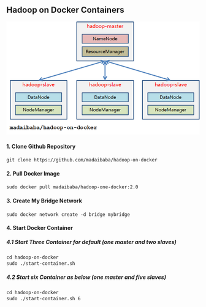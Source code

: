 ## Hadoop on Docker Containers


![alt tag](https://raw.githubusercontent.com/madaibaba/hadoop-on-docker/master/hadoop-on-docker.png)


#### 1. Clone Github Repository

```
git clone https://github.com/madaibaba/hadoop-on-docker
```

#### 2. Pull Docker Image

```
sudo docker pull madaibaba/hadoop-one-docker:2.0
```

#### 3. Create My Bridge Network

```
sudo docker network create -d bridge mybridge
```

#### 4. Start Docker Container

##### 4.1 Start Three Container for default (one master and two slaves)

```
cd hadoop-on-docker
sudo ./start-container.sh
```

##### 4.2 Start six Container as below (one master and five slaves)

```
cd hadoop-on-docker
sudo ./start-container.sh 6
```
